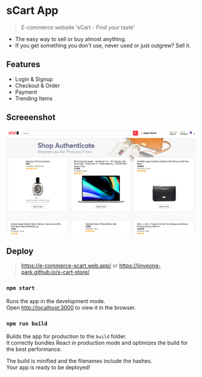 # sCart App
  > E-commerce website 'sCart - Find your taste'
  - The easy way to sell or buy almost anything.
  - If you get something you don't use, never used or just outgrew? Sell it.

## Features
  - Login & Signup
  - Checkout & Order
  - Payment
  - Trending Items

## Screeenshot
![sCart](./sCart_screenshot.png)

## Deploy
  > https://e-commerce-scart.web.app/
  or
  > https://jinyeong-park.github.io/s-cart-store/


### `npm start`

Runs the app in the development mode.\
Open [http://localhost:3000](http://localhost:3000) to view it in the browser.

### `npm run build`

Builds the app for production to the `build` folder.\
It correctly bundles React in production mode and optimizes the build for the best performance.

The build is minified and the filenames include the hashes.\
Your app is ready to be deployed!





